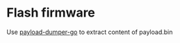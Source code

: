 # Flash firmware

Use [payload-dumper-go](https://github.com/ssut/payload-dumper-go) to extract content of payload.bin